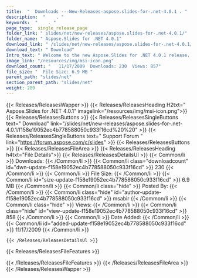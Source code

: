 ```yaml
---
title:  "  Downloads ---New-Releases-aspose.slides-for-.net-4.0.1 . " 
description:  "    . " 
keywords:  "    . " 
page_type:  single_release_page
folder_link: " slides/net/new-releases/aspose.slides-for-.net-4.0.1/"
folder_name: " Aspose.Slides for .NET 4.0.1"
download_link: " /slides/net/new-releases/aspose.slides-for-.net-4.0.1/f158e19052ec4b778588050c933f16cd"
download_text: " Download"
Intro_text: " Welcome to the new Aspose.Slides for .NET 4.0.1 release. This release incorporat..."
image_link: "/resources/img/msi-icon.png"
download_count: "   11/17/2009  Downloads: 230  Views: 857"
file_size: "  File Size: 6.9 MB "
parent_path: "slides/net"
section_parent_path: "slides/net"
weight: 289 
---
```


{{< Releases/ReleasesWapper >}}
  {{< Releases/ReleasesHeading H2txt=" Aspose.Slides for .NET 4.0.1" imagelink="/resources/img/msi-icon.png">}}
  {{< Releases/ReleasesButtons >}}
    {{< Releases/ReleasesSingleButtons text=" Download" link="/slides/net/new-releases/aspose.slides-for-.net-4.0.1/f158e19052ec4b778588050c933f16cd%20%20" >}}
    {{< Releases/ReleasesSingleButtons text=" Support Forum " link="https://forum.aspose.com/c/slides" >}}
  {{< Releases/ReleasesButtons >}}
  {{< Releases/ReleasesFileArea >}}
    {{< Releases/ReleasesHeading h4txt="File Details">}}
    {{< Releases/ReleasesDetailsUl >}}
            {{< Common/li  >}} Downloads: {{< /Common/li >}} 
      {{< Common/li class="downloadcount" id="dwn-update-f158e19052ec4b778588050c933f16cd" >}} 230 {{< /Common/li >}} 
      {{< Common/li  >}} File Size: {{< /Common/li >}} 
      {{< Common/li id="size-update-f158e19052ec4b778588050c933f16cd" >}} 6.9 MB {{< /Common/li >}} 
      {{< Common/li  class="hide" >}} Posted By: {{< /Common/li >}} 
      {{< Common/li class="hide" id="author-update-f158e19052ec4b778588050c933f16cd" >}} msabir {{< /Common/li >}} 
      {{< Common/li class="hide"  >}} Views: {{< /Common/li >}} 
      {{< Common/li class="hide" id="view-update-f158e19052ec4b778588050c933f16cd" >}} 858 {{< /Common/li >}} 
      {{< Common/li  >}} Date Added: {{< /Common/li >}} 
      {{< Common/li id="added-update-f158e19052ec4b778588050c933f16cd" >}} 11/17/2009 {{< /Common/li >}} 

    {{< /Releases/ReleasesDetailsUl >}}

  {{< Releases/ReleasesFileFeatures >}}
      
  {{< /Releases/ReleasesFileFeatures >}}
 {{< /Releases/ReleasesFileArea >}}
{{< /Releases/ReleasesWapper >}}


